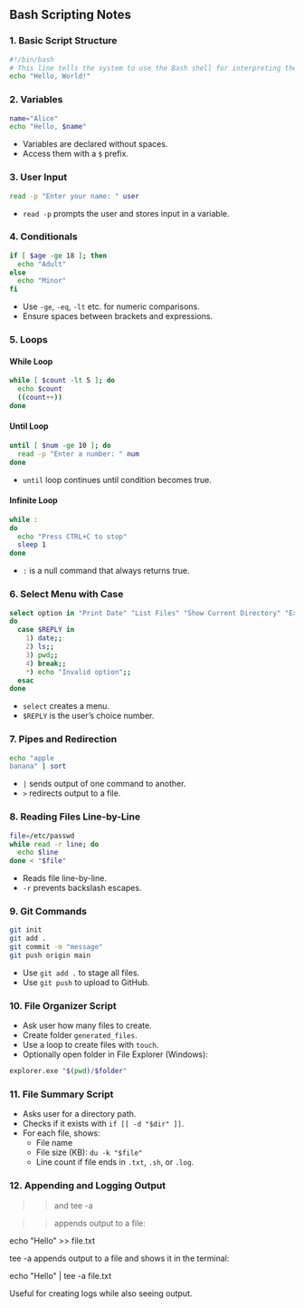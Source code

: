 ## Bash Scripting Notes

### 1. Basic Script Structure
```bash
#!/bin/bash
# This line tells the system to use the Bash shell for interpreting the script.
echo "Hello, World!"
```

### 2. Variables
```bash
name="Alice"
echo "Hello, $name"
```
- Variables are declared without spaces.
- Access them with a `$` prefix.

### 3. User Input
```bash
read -p "Enter your name: " user
```
- `read -p` prompts the user and stores input in a variable.

### 4. Conditionals
```bash
if [ $age -ge 18 ]; then
  echo "Adult"
else
  echo "Minor"
fi
```
- Use `-ge`, `-eq`, `-lt` etc. for numeric comparisons.
- Ensure spaces between brackets and expressions.

### 5. Loops
#### While Loop
```bash
while [ $count -lt 5 ]; do
  echo $count
  ((count++))
done
```
#### Until Loop
```bash
until [ $num -ge 10 ]; do
  read -p "Enter a number: " num
done
```
- `until` loop continues until condition becomes true.

#### Infinite Loop
```bash
while :
do
  echo "Press CTRL+C to stop"
  sleep 1
done
```
- `:` is a null command that always returns true.

### 6. Select Menu with Case
```bash
select option in "Print Date" "List Files" "Show Current Directory" "Exit"
do
  case $REPLY in
    1) date;;
    2) ls;;
    3) pwd;;
    4) break;;
    *) echo "Invalid option";;
  esac
done
```
- `select` creates a menu.
- `$REPLY` is the user’s choice number.

### 7. Pipes and Redirection
```bash
echo "apple
banana" | sort
```
- `|` sends output of one command to another.
- `>` redirects output to a file.

### 8. Reading Files Line-by-Line
```bash
file=/etc/passwd
while read -r line; do
  echo $line
done < "$file"
```
- Reads file line-by-line.
- `-r` prevents backslash escapes.

### 9. Git Commands
```bash
git init
git add .
git commit -m "message"
git push origin main
```
- Use `git add .` to stage all files.
- Use `git push` to upload to GitHub.

### 10. File Organizer Script
- Ask user how many files to create.
- Create folder `generated_files`.
- Use a loop to create files with `touch`.
- Optionally open folder in File Explorer (Windows):
```bash
explorer.exe "$(pwd)/$folder"
```

### 11. File Summary Script
- Asks user for a directory path.
- Checks if it exists with `if [[ -d "$dir" ]]`.
- For each file, shows:
  - File name
  - File size (KB): `du -k "$file"`
  - Line count if file ends in `.txt`, `.sh`, or `.log`.

### 12. Appending and Logging Output

>> and tee -a

>> appends output to a file:

echo "Hello" >> file.txt

tee -a appends output to a file and shows it in the terminal:

echo "Hello" | tee -a file.txt

Useful for creating logs while also seeing output.

